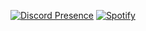 [![Discord Presence](https://lanyard.cnrad.dev/api/115163419744796678
                            )](https://discord.com/users/115163419744796678)
[![Spotify](https://spotifypresence.kyleshorthouse.co.uk/api/spotify/)](https://open.spotify.com/user/1192640711)

